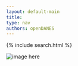 ```yaml
---
layout: default-main
title:
type: nav
authors: openDANES
---
```


{% include search.html %}

![image here]({{site.baseurl}}/images/temp_search_image.jpg)

